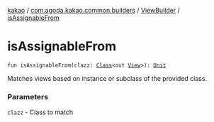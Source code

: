 [kakao](../../index.md) / [com.agoda.kakao.common.builders](../index.md) / [ViewBuilder](index.md) / [isAssignableFrom](./is-assignable-from.md)

# isAssignableFrom

`fun isAssignableFrom(clazz: `[`Class`](https://developer.android.com/reference/java/lang/Class.html)`<out `[`View`](https://developer.android.com/reference/android/view/View.html)`>): `[`Unit`](https://kotlinlang.org/api/latest/jvm/stdlib/kotlin/-unit/index.html)

Matches views based on instance or subclass of the provided class.

### Parameters

`clazz` - Class to match